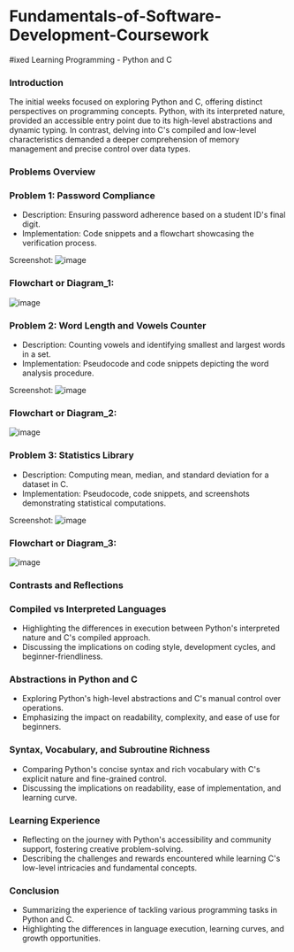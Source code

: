 # Fundamentals-of-Software-Development-Coursework
#ixed Learning Programming - Python and C

### Introduction
The initial weeks focused on exploring Python and C, offering distinct perspectives on programming concepts. Python, with its interpreted nature, provided an accessible entry point due to its high-level abstractions and dynamic typing. In contrast, delving into C's compiled and low-level characteristics demanded a deeper comprehension of memory management and precise control over data types.

### Problems Overview
### Problem 1: Password Compliance

- Description: Ensuring password adherence based on a student ID's final digit.
- Implementation: Code snippets and a flowchart showcasing the verification process.

Screenshot: 
![image](https://github.com/Momatahina933/Fundamentals-of-Software-Development-Coursework/assets/153527981/5d3dcaa5-5c42-43cf-abec-56198971bbd4)

### Flowchart or Diagram_1: 
![image](https://github.com/Momatahina933/Fundamentals-of-Software-Development-Coursework/assets/153527981/2180e970-28cd-421e-81dd-63db856b0554)

### Problem 2: Word Length and Vowels Counter

- Description: Counting vowels and identifying smallest and largest words in a set.
- Implementation: Pseudocode and code snippets depicting the word analysis procedure.

Screenshot: 
![image](https://github.com/Momatahina933/Fundamentals-of-Software-Development-Coursework/assets/153527981/c86d47ac-9730-46da-a7d1-022ee7eeda90)

### Flowchart or Diagram_2: 
![image](https://github.com/Momatahina933/Fundamentals-of-Software-Development-Coursework/assets/153527981/97ed0d90-541b-4036-ae29-ed8ab714f4f7)



### Problem 3: Statistics Library

- Description: Computing mean, median, and standard deviation for a dataset in C.
- Implementation: Pseudocode, code snippets, and screenshots demonstrating statistical computations.

Screenshot: 
![image](https://github.com/Momatahina933/Fundamentals-of-Software-Development-Coursework/assets/153527981/5b622ab6-2f63-436e-b6e7-6d44794d3feb)

### Flowchart or Diagram_3: 
![image](https://github.com/Momatahina933/Fundamentals-of-Software-Development-Coursework/assets/153527981/03b77dad-8d8a-46aa-8833-c63d98934b04)


### Contrasts and Reflections
### Compiled vs Interpreted Languages

- Highlighting the differences in execution between Python's interpreted nature and C's compiled approach.
- Discussing the implications on coding style, development cycles, and beginner-friendliness.

### Abstractions in Python and C

- Exploring Python's high-level abstractions and C's manual control over operations.
- Emphasizing the impact on readability, complexity, and ease of use for beginners.

### Syntax, Vocabulary, and Subroutine Richness

- Comparing Python's concise syntax and rich vocabulary with C's explicit nature and fine-grained control.
- Discussing the implications on readability, ease of implementation, and learning curve.

### Learning Experience

- Reflecting on the journey with Python's accessibility and community support, fostering creative problem-solving.
- Describing the challenges and rewards encountered while learning C's low-level intricacies and fundamental concepts.

### Conclusion

- Summarizing the experience of tackling various programming tasks in Python and C.
- Highlighting the differences in language execution, learning curves, and growth opportunities.
